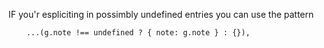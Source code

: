 
IF you'r espliciting in possimbly undefined entries you can use the pattern

        ...(g.note !== undefined ? { note: g.note } : {}),
